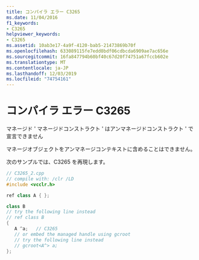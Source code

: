 ```yaml
---
title: コンパイラ エラー C3265
ms.date: 11/04/2016
f1_keywords:
- C3265
helpviewer_keywords:
- C3265
ms.assetid: 10ab3e17-4a9f-4120-bab5-21473869b70f
ms.openlocfilehash: 633089115fe7edd0bdf06cdbcda6909ae7ac656e
ms.sourcegitcommit: 16fa847794b60bf40c67d20f74751a67fccb602e
ms.translationtype: MT
ms.contentlocale: ja-JP
ms.lasthandoff: 12/03/2019
ms.locfileid: "74754161"
---
```

# <a name="compiler-error-c3265"></a>コンパイラ エラー C3265

マネージド ' マネージドコンストラクト ' はアンマネージドコンストラクト ' で宣言できません

マネージオブジェクトをアンマネージコンテキストに含めることはできません。

次のサンプルでは、C3265 を再現します。

```cpp
// C3265_2.cpp
// compile with: /clr /LD
#include <vcclr.h>

ref class A { };

class B
// try the following line instead
// ref class B
{
   A ^a;   // C3265
   // or embed the managed handle using gcroot
   // try the following line instead
   // gcroot<A^> a;
};
```
